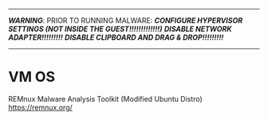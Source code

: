 ***********************************************************************
***WARNING***:
PRIOR TO RUNNING MALWARE:
***CONFIGURE HYPERVISOR SETTINGS (NOT INSIDE THE GUEST!!!!!!!!!!!!!)***
***DISABLE NETWORK ADAPTER!!!!!!!!!***
***DISABLE CLIPBOARD AND DRAG & DROP!!!!!!!!!***
***********************************************************************

# VM OS

REMnux Malware Analysis Toolkit (Modified Ubuntu Distro)
https://remnux.org/

